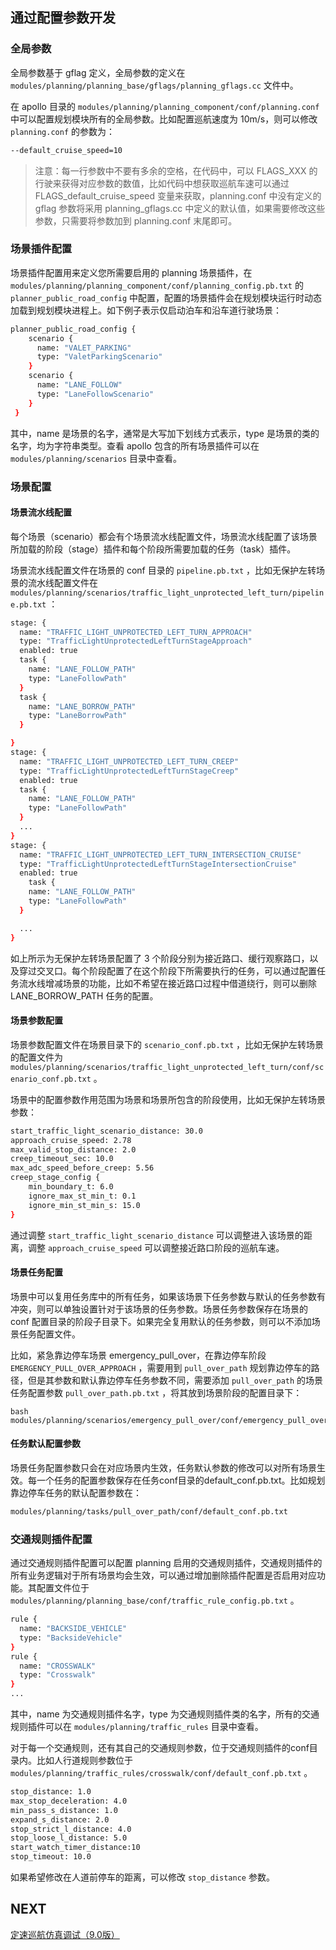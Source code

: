 ## 通过配置参数开发

### 全局参数

全局参数基于 gflag 定义，全局参数的定义在 `modules/planning/planning_base/gflags/planning_gflags.cc` 文件中。

在 apollo 目录的 `modules/planning/planning_component/conf/planning.conf` 中可以配置规划模块所有的全局参数。比如配置巡航速度为 10m/s，则可以修改 `planning.conf` 的参数为：

```bash
--default_cruise_speed=10
```

> 注意：每一行参数中不要有多余的空格，在代码中，可以 FLAGS_XXX 的行驶来获得对应参数的数值，比如代码中想获取巡航车速可以通过 FLAGS_default_cruise_speed 变量来获取，planning.conf 中没有定义的 gflag 参数将采用 planning_gflags.cc 中定义的默认值，如果需要修改这些参数，只需要将参数加到 planning.conf 末尾即可。

### 场景插件配置

场景插件配置用来定义您所需要启用的 planning 场景插件，在 `modules/planning/planning_component/conf/planning_config.pb.txt` 的 `planner_public_road_config` 中配置，配置的场景插件会在规划模块运行时动态加载到规划模块进程上。如下例子表示仅启动泊车和沿车道行驶场景：

```bash
planner_public_road_config {
    scenario {
      name: "VALET_PARKING"
      type: "ValetParkingScenario"
    }
    scenario {
      name: "LANE_FOLLOW"
      type: "LaneFollowScenario"
    }
 }
```

其中，name 是场景的名字，通常是大写加下划线方式表示，type 是场景的类的名字，均为字符串类型。查看 apollo 包含的所有场景插件可以在 `modules/planning/scenarios` 目录中查看。

### 场景配置

#### 场景流水线配置

每个场景（scenario）都会有个场景流水线配置文件，场景流水线配置了该场景所加载的阶段（stage）插件和每个阶段所需要加载的任务（task）插件。

场景流水线配置文件在场景的 conf 目录的 `pipeline.pb.txt` ，比如无保护左转场景的流水线配置文件在 `modules/planning/scenarios/traffic_light_unprotected_left_turn/pipeline.pb.txt` ：

```bash
stage: {
  name: "TRAFFIC_LIGHT_UNPROTECTED_LEFT_TURN_APPROACH"
  type: "TrafficLightUnprotectedLeftTurnStageApproach"
  enabled: true
  task {
    name: "LANE_FOLLOW_PATH"
    type: "LaneFollowPath"
  }
  task {
    name: "LANE_BORROW_PATH"
    type: "LaneBorrowPath"
  }

}
stage: {
  name: "TRAFFIC_LIGHT_UNPROTECTED_LEFT_TURN_CREEP"
  type: "TrafficLightUnprotectedLeftTurnStageCreep"
  enabled: true
  task {
    name: "LANE_FOLLOW_PATH"
    type: "LaneFollowPath"
  }
  ...
}
stage: {
  name: "TRAFFIC_LIGHT_UNPROTECTED_LEFT_TURN_INTERSECTION_CRUISE"
  type: "TrafficLightUnprotectedLeftTurnStageIntersectionCruise"
  enabled: true
    task {
    name: "LANE_FOLLOW_PATH"
    type: "LaneFollowPath"
  }

  ...
}
```

如上所示为无保护左转场景配置了 3 个阶段分别为接近路口、缓行观察路口，以及穿过交叉口。每个阶段配置了在这个阶段下所需要执行的任务，可以通过配置任务流水线增减场景的功能，比如不希望在接近路口过程中借道绕行，则可以删除 LANE_BORROW_PATH 任务的配置。

#### 场景参数配置

场景参数配置文件在场景目录下的 `scenario_conf.pb.txt` ，比如无保护左转场景的配置文件为 `modules/planning/scenarios/traffic_light_unprotected_left_turn/conf/scenario_conf.pb.txt` 。

场景中的配置参数作用范围为场景和场景所包含的阶段使用，比如无保护左转场景参数：

```bash
start_traffic_light_scenario_distance: 30.0
approach_cruise_speed: 2.78
max_valid_stop_distance: 2.0
creep_timeout_sec: 10.0
max_adc_speed_before_creep: 5.56
creep_stage_config {
    min_boundary_t: 6.0
    ignore_max_st_min_t: 0.1
    ignore_min_st_min_s: 15.0
}
```

通过调整 `start_traffic_light_scenario_distance` 可以调整进入该场景的距离，调整 `approach_cruise_speed` 可以调整接近路口阶段的巡航车速。

#### 场景任务配置

场景中可以复用任务库中的所有任务，如果该场景下任务参数与默认的任务参数有冲突，则可以单独设置针对于该场景的任务参数。场景任务参数保存在场景的 conf 配置目录的阶段子目录下。如果完全复用默认的任务参数，则可以不添加场景任务配置文件。

比如，紧急靠边停车场景 emergency_pull_over，在靠边停车阶段 `EMERGENCY_PULL_OVER_APPROACH` ，需要用到 `pull_over_path` 规划靠边停车的路径，但是其参数和默认靠边停车任务参数不同，需要添加 `pull_over_path` 的场景任务配置参数 `pull_over_path.pb.txt` ，将其放到场景阶段的配置目录下：

```
bash
modules/planning/scenarios/emergency_pull_over/conf/emergency_pull_over_approach/pull_over_path.pb.txt
```

#### 任务默认配置参数

场景任务配置参数只会在对应场景内生效，任务默认参数的修改可以对所有场景生效。每一个任务的配置参数保存在任务conf目录的default_conf.pb.txt。比如规划靠边停车任务的默认配置参数在：

```bash
modules/planning/tasks/pull_over_path/conf/default_conf.pb.txt
```

### 交通规则插件配置

通过交通规则插件配置可以配置 planning 启用的交通规则插件，交通规则插件的所有业务逻辑对于所有场景均会生效，可以通过增加删除插件配置是否启用对应功能。其配置文件位于 `modules/planning/planning_base/conf/traffic_rule_config.pb.txt` 。

```bash
rule {
  name: "BACKSIDE_VEHICLE"
  type: "BacksideVehicle"
}
rule {
  name: "CROSSWALK"
  type: "Crosswalk"
}
...
```

其中，name 为交通规则插件名字，type 为交通规则插件类的名字，所有的交通规则插件可以在 `modules/planning/traffic_rules` 目录中查看。

对于每一个交通规则，还有其自己的交通规则参数，位于交通规则插件的conf目录内。比如人行道规则参数位于 `modules/planning/traffic_rules/crosswalk/conf/default_conf.pb.txt` 。

```bash
stop_distance: 1.0
max_stop_deceleration: 4.0
min_pass_s_distance: 1.0
expand_s_distance: 2.0
stop_strict_l_distance: 4.0
stop_loose_l_distance: 5.0
start_watch_timer_distance:10
stop_timeout: 10.0
```

如果希望修改在人道前停车的距离，可以修改 `stop_distance` 参数。

## NEXT

[定速巡航仿真调试（9.0版）](./定速巡航仿真调试（9.0版）.md)
